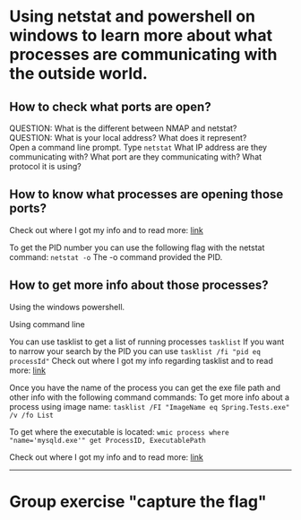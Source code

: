 # Using netstat and powershell on windows to learn more about what processes are communicating with the outside world.

## How to check what ports are open?
QUESTION: What is the different between NMAP and netstat?  
QUESTION: What is your local address? What does it represent?  
Open a command line prompt. Type `netstat`
What IP address are they communicating with?
What port are they communicating with?
What protocol it is using?

## How to know what processes are opening those ports?
Check out where I got my info and to read more: [link](https://helpdeskgeek.com/how-to/use-netstat-to-see-listening-ports-and-pid-in-windows/)

To get the PID number you can use the following flag with the netstat command:
`netstat -o`
The -o command provided the PID.

## How to get more info about those processes?
Using the windows powershell.


Using command line

You can use tasklist to get a list of running processes `tasklist`
If you want to narrow your search by the PID you can use
`tasklist /fi "pid eq processId"`
Check out where I got my info regarding tasklist and to read more: [link](https://www.windows-commandline.com/tasklist-command/)


Once you have the name of the process you can get the exe file path and other info with the following command commands:
To get more info about a process using image name:
`tasklist /FI "ImageName eq Spring.Tests.exe" /v /fo List`

To get where the executable is located:
`wmic process where "name='mysqld.exe'" get ProcessID, ExecutablePath`

Check out where I got my info and to read more: [link](https://superuser.com/questions/768984/show-exe-file-path-of-running-processes-on-the-command-line-in-windows)

---

# Group exercise "capture the flag"
